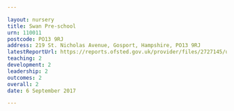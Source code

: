 ```yaml
---

layout: nursery
title: Swan Pre-school
urn: 110011
postcode: PO13 9RJ
address: 219 St. Nicholas Avenue, Gosport, Hampshire, PO13 9RJ
latestReportUrl: https://reports.ofsted.gov.uk/provider/files/2727145/urn/110011.pdf
teaching: 2
development: 2
leadership: 2
outcomes: 2
overall: 2
date: 6 September 2017

---
```


